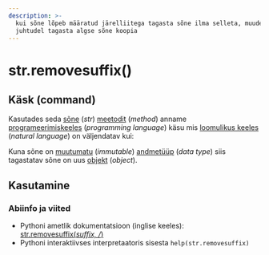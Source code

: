 ```yaml
---
description: >-
  kui sõne lõpeb määratud järelliitega tagasta sõne ilma selleta, muudel
  juhtudel tagasta algse sõne koopia
---
```


# str.removesuffix\(\)

## Käsk \(command\)

Kasutades seda [sõne](../) \(_str_\) [meetodit](../../../../terminid/sonastik/meetod-method.md) \(_method_\) anname [programeerimiskeeles](../../../../terminid/sonastik/programmeerimiskeel-programming-language.md) \(_programming language_\) käsu mis [loomulikus keeles](../../../../terminid/sonastik/loomulik-keel-natural-language.md) \(_natural language_\) on väljendatav kui: 

Kuna sõne on [muutumatu](../../../../terminid/sonastik/muutumatu-immutable.md) \(_immutable_\) [andmetüüp](../../../../terminid/sonastik/andmetueuep-datatype.md) \(_data type_\) siis tagastatav sõne on uus [objekt](../../../../terminid/sonastik/objekt-object.md) \(_object_\). 

## Kasutamine

### Abiinfo ja viited

* Pythoni ametlik dokumentatsioon \(inglise keeles\): [str.removesuffix\(_suffix, /_\)](https://docs.python.org/3/library/stdtypes.html#str.removesuffix)
* Pythoni interaktiivses interpretaatoris sisesta `help(str.removesuffix)`

